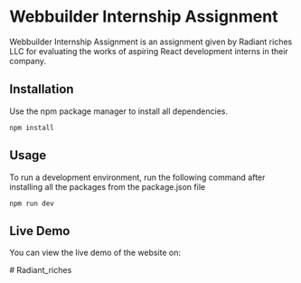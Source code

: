 # Webbuilder Internship Assignment

Webbuilder Internship Assignment is an assignment given by Radiant riches LLC for evaluating the works of aspiring React development interns in their company.



## Installation

Use the npm package manager to install all dependencies.

```
npm install
```

## Usage

To run a development environment, run the following command after installing all the packages from the package.json file

```
npm run dev
```

## Live Demo

You can view the live demo of the website on:

#   R a d i a n t _ r i c h e s  
 